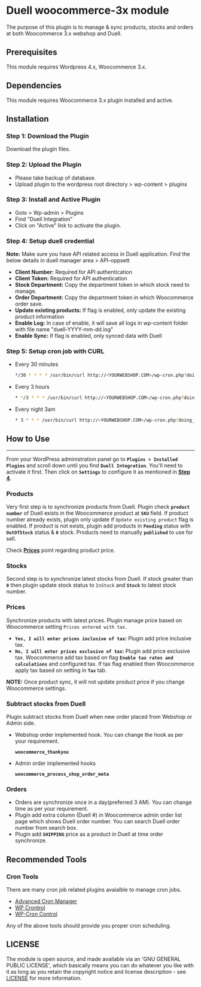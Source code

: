 Duell woocommerce-3x module
=====================

The purpose of this plugin is to manage & sync products, stocks and orders at both Woocommerce 3.x webshop and Duell. 

Prerequisites
-------------

This module requires Wordpress 4.x,  Woocommerce 3.x.

Dependencies
-------------

This module requires Woocommerce 3.x plugin installed and active.

Installation
------------

### Step 1: Download the Plugin

Download the plugin files.

### Step 2: Upload the Plugin

* Please take backup of database. 
* Upload plugin to the wordpress root directory > wp-content > plugins 

### Step 3: Install and Active Plugin

* Goto > Wp-admin > Plugins
* Find "Duell Integration" 
* Click on "Active" link to activate the plugin.

### Step 4: Setup duell credential

**Note:** Make sure you have API related access in Duell application. Find the below details in duell manager area > API-oppsett 

* **Client Number:** Required for API authentication
* **Client Token:** Required for API authentication
* **Stock Department:** Copy the department token in which stock need to manage.
* **Order Department:** Copy the department token in which Woocommerce order save.
* **Update existing products:** If flag is enabled, only update the existing product information
* **Enable Log:** In case of enable, it will save all logs in wp-content folder with file name  "duell-YYYY-mm-dd.log"
* **Enable Sync:** If flag is enabled, only synced data with Duell

### Step 5: Setup cron job with CURL

* Every 30 minutes

  ```bash
  */30 * * * * /usr/bin/curl http://<YOURWEBSHOP.COM>/wp-cron.php?doing_wp_cron >/dev/null 2>&1
  ```
  
* Every 3 hours

  ```bash
  * */3 * * * /usr/bin/curl http://<YOURWEBSHOP.COM>/wp-cron.php?doing_wp_cron >/dev/null 2>&1
  ```
* Every night 3am

  ```bash
  * 3 * * * /usr/bin/curl http://<YOURWEBSHOP.COM>/wp-cron.php?doing_wp_cron >/dev/null 2>&1
  ```
 
## How to Use
-------
From your WordPress administration panel go to **`Plugins > Installed Plugins`** and scroll down until you find **`Duell Integration`**. You'll need to activate it first. Then click on **`Settings`** to configure it as mentioned in **[Step 4](#step-4-setup-duell-credential)**.

### Products

Very first step is to synchronize products from Duell. Plugin check **`product number`** of Duell exists in the Woocommerce product at **`SKU`** field. If product number already exists, plugin only update if `Update existing product` flag is enabled. If product is not exists, plugin add products in **`Pending`** status with **`OutOfStock`** status & **`0`** stock. Products need to manually **`published`** to use for sell.

Check **[Prices](#prices)** point regarding product price.

### Stocks

Second step is to synchronize latest stocks from Duell. If stock greater than **`0`** then plugin update stock status to `InStock` and **`Stock`** to latest stock number.

### Prices

Synchronize products with latest prices. Plugin manage price based on Woocommerce setting `Prices entered with tax`.
  
  * **`Yes, I will enter prices inclusive of tax`:** Plugin add price inclusive tax.
  * **`No, I will enter prices exclusive of tax`:** Plugin add price exclusive tax. Woocommerce add tax based on flag **`Enable tax rates and calculations`** and configured tax. If tax flag enabled then Woocommerce apply tax based on setting in **`Tax`** tab.

**NOTE:** Once product sync, it will not update product price if you change Woocommerce settings.

### Subtract stocks from Duell

Plugin subtract stocks from Duell when new order placed from Webshop or Admin side.   


* Webshop order implemented hook. You can change the hook as per your requirement.

  **`woocommerce_thankyou`**
  
* Admin order implemented hooks

  **`woocommerce_process_shop_order_meta`**

### Orders

* Orders are synchronize once in a day(preferred 3 AM). You can change time as per your requirement. 
* Plugin add extra column (Duell #) in Woocommerce admin order list page which shows Duell order number. You can search Duell order number from search box.
* Plugin add **`SHIPPING`** price as a product in Duell at time order synchronize.


Recommended Tools
-------

### Cron Tools

There are many cron job related plugins avaialble to manage cron jobs.

* [Advanced Cron Manager](https://wordpress.org/plugins/advanced-cron-manager/)
* [WP Crontrol](https://wordpress.org/plugins/wp-crontrol/)
* [WP-Cron Control](https://wordpress.org/plugins/wp-cron-control/)

Any of the above tools should provide you proper cron scheduling.

LICENSE
-------

The module is open source, and made available via an 'GNU GENERAL PUBLIC LICENSE', which basically means you can do whatever you like with it as long as you retain the copyright notice and license description - see [LICENSE](../master/LICENSE) for more information.


